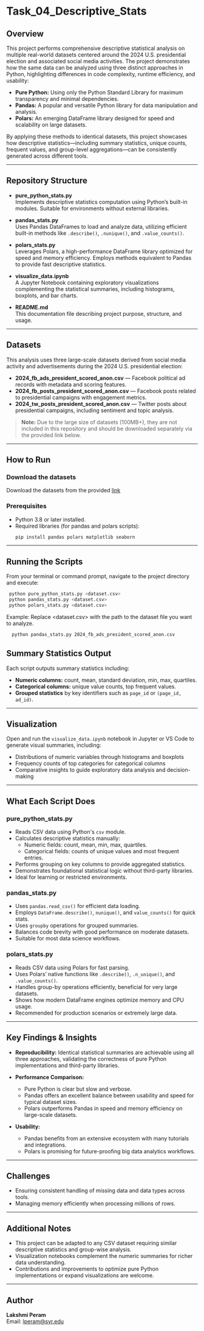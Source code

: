 # Task_04_Descriptive_Stats

## Overview

This project performs comprehensive descriptive statistical analysis on multiple real-world datasets centered around the 2024 U.S. presidential election and associated social media activities. The project demonstrates how the same data can be analyzed using three distinct approaches in Python, highlighting differences in code complexity, runtime efficiency, and usability:

- **Pure Python:** Using only the Python Standard Library for maximum transparency and minimal dependencies.  
- **Pandas:** A popular and versatile Python library for data manipulation and analysis.  
- **Polars:** An emerging DataFrame library designed for speed and scalability on large datasets.

By applying these methods to identical datasets, this project showcases how descriptive statistics—including summary statistics, unique counts, frequent values, and group-level aggregations—can be consistently generated across different tools.

---

## Repository Structure

- **pure_python_stats.py**  
  Implements descriptive statistics computation using Python’s built-in modules. Suitable for environments without external libraries.

- **pandas_stats.py**  
  Uses Pandas DataFrames to load and analyze data, utilizing efficient built-in methods like `.describe()`, `.nunique()`, and `.value_counts()`.

- **polars_stats.py**  
  Leverages Polars, a high-performance DataFrame library optimized for speed and memory efficiency. Employs methods equivalent to Pandas to provide fast descriptive statistics.

- **visualize_data.ipynb**  
  A Jupyter Notebook containing exploratory visualizations complementing the statistical summaries, including histograms, boxplots, and bar charts.

- **README.md**  
  This documentation file describing project purpose, structure, and usage.

---

## Datasets

This analysis uses three large-scale datasets derived from social media activity and advertisements during the 2024 U.S. presidential election:

- **2024_fb_ads_president_scored_anon.csv** — Facebook political ad records with metadata and scoring features.  
- **2024_fb_posts_president_scored_anon.csv** — Facebook posts related to presidential campaigns with engagement metrics.  
- **2024_tw_posts_president_scored_anon.csv** — Twitter posts about presidential campaigns, including sentiment and topic analysis.

> **Note:** Due to the large size of datasets (100MB+), they are not included in this repository and should be downloaded separately via the provided link below.

---

## How to Run

### Download the datasets  
Download the datasets from the provided [link](https://drive.google.com/file/d/1Jq0fPb-tq76Ee_RtM58fT0_M3o-JDBwe/view?usp=sharing)

### Prerequisites  
- Python 3.8 or later installed.  
- Required libraries (for pandas and polars scripts):  
  ```bash
  pip install pandas polars matplotlib seaborn
---
## Running the Scripts
 From your terminal or command prompt, navigate to the project directory and execute:
 
  ```bash
   python pure_python_stats.py <dataset.csv>
   python pandas_stats.py <dataset.csv>
   python polars_stats.py <dataset.csv>

```
Example:
Replace <dataset.csv> with the path to the dataset file you want to analyze.

  ```bash
    python pandas_stats.py 2024_fb_ads_president_scored_anon.csv

```
## Summary Statistics Output

Each script outputs summary statistics including:

- **Numeric columns:** count, mean, standard deviation, min, max, quartiles.  
- **Categorical columns:** unique value counts, top frequent values.  
- **Grouped statistics** by key identifiers such as `page_id` or `(page_id, ad_id)`.

---

## Visualization

Open and run the `visualize_data.ipynb` notebook in Jupyter or VS Code to generate visual summaries, including:

- Distributions of numeric variables through histograms and boxplots  
- Frequency counts of top categories for categorical columns  
- Comparative insights to guide exploratory data analysis and decision-making

---

## What Each Script Does

### pure_python_stats.py
- Reads CSV data using Python's `csv` module.  
- Calculates descriptive statistics manually:  
  - Numeric fields: count, mean, min, max, quartiles.  
  - Categorical fields: counts of unique values and most frequent entries.  
- Performs grouping on key columns to provide aggregated statistics.  
- Demonstrates foundational statistical logic without third-party libraries.  
- Ideal for learning or restricted environments.

### pandas_stats.py
- Uses `pandas.read_csv()` for efficient data loading.  
- Employs `DataFrame.describe()`, `nunique()`, and `value_counts()` for quick stats.  
- Uses `groupby` operations for grouped summaries.  
- Balances code brevity with good performance on moderate datasets.  
- Suitable for most data science workflows.

### polars_stats.py
- Reads CSV data using Polars for fast parsing.  
- Uses Polars’ native functions like `.describe()`, `.n_unique()`, and `.value_counts()`.  
- Handles group-by operations efficiently, beneficial for very large datasets.  
- Shows how modern DataFrame engines optimize memory and CPU usage.  
- Recommended for production scenarios or extremely large data.

---

## Key Findings & Insights

- **Reproducibility:** Identical statistical summaries are achievable using all three approaches, validating the correctness of pure Python implementations and third-party libraries.

- **Performance Comparison:**  
  - Pure Python is clear but slow and verbose.  
  - Pandas offers an excellent balance between usability and speed for typical dataset sizes.  
  - Polars outperforms Pandas in speed and memory efficiency on large-scale datasets.

- **Usability:**  
  - Pandas benefits from an extensive ecosystem with many tutorials and integrations.  
  - Polars is promising for future-proofing big data analytics workflows.

---

## Challenges

- Ensuring consistent handling of missing data and data types across tools.  
- Managing memory efficiently when processing millions of rows.

---

## Additional Notes

- This project can be adapted to any CSV dataset requiring similar descriptive statistics and group-wise analysis.  
- Visualization notebooks complement the numeric summaries for richer data understanding.  
- Contributions and improvements to optimize pure Python implementations or expand visualizations are welcome.

---

## Author

**Lakshmi Peram**  
Email: [lperam@syr.edu](mailto:lperam@syr.edu)
